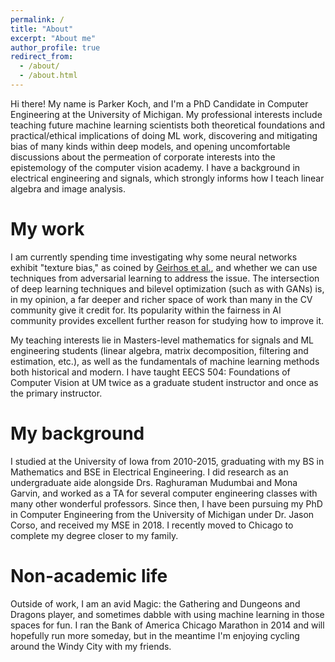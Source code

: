 ```yaml
---
permalink: /
title: "About"
excerpt: "About me"
author_profile: true
redirect_from: 
  - /about/
  - /about.html
---
```


Hi there! My name is Parker Koch, and I'm a PhD Candidate in Computer Engineering at the University of Michigan. My professional interests include teaching future machine learning scientists both theoretical foundations and practical/ethical implications of doing ML work, discovering and mitigating bias of many kinds within deep models, and opening uncomfortable discussions about the permeation of corporate interests into the epistemology of the computer vision academy. I have a background in electrical engineering and signals, which strongly informs how I teach linear algebra and image analysis.

My work
======
I am currently spending time investigating why some neural networks exhibit "texture bias," as coined by [Geirhos et al.](https://arxiv.org/abs/1811.12231), and whether we can use techniques from adversarial learning to address the issue. The intersection of deep learning techniques and bilevel optimization (such as with GANs) is, in my opinion, a far deeper and richer space of work than many in the CV community give it credit for. Its popularity within the fairness in AI community provides excellent further reason for studying how to improve it.

My teaching interests lie in Masters-level mathematics for signals and ML engineering students (linear algebra, matrix decomposition, filtering and estimation, etc.), as well as the fundamentals of machine learning methods both historical and modern. I have taught EECS 504: Foundations of Computer Vision at UM twice as a graduate student instructor and once as the primary instructor.

My background
======
I studied at the University of Iowa from 2010-2015, graduating with my BS in Mathematics and BSE in Electrical Engineering. I did research as an undergraduate aide alongside Drs. Raghuraman Mudumbai and Mona Garvin, and worked as a TA for several computer engineering classes with many other wonderful professors. Since then, I have been pursuing my PhD in Computer Engineering from the University of Michigan under Dr. Jason Corso, and received my MSE in 2018. I recently moved to Chicago to complete my degree closer to my family.

Non-academic life
======
Outside of work, I am an avid Magic: the Gathering and Dungeons and Dragons player, and sometimes dabble with using machine learning in those spaces for fun. I ran the Bank of America Chicago Marathon in 2014 and will hopefully run more someday, but in the meantime I'm enjoying cycling around the Windy City with my friends.
